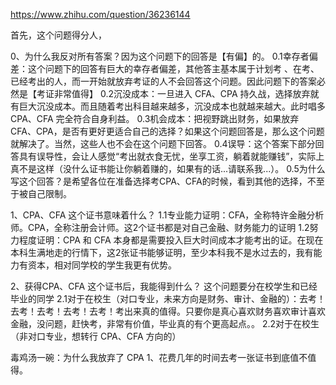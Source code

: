 https://www.zhihu.com/question/36236144

首先，这个问题得分人，

0、为什么我反对所有答案？因为这个问题下的回答是【有偏】的。
0.1幸存者偏差：这个问题下的回答有巨大的幸存者偏差，其他答主基本属于计划考 、在考、已经考出的人，而一开始就放弃考证的人不会回答这个问题。因此问题下的答案必然是【考证非常值得】
0.2沉没成本：一旦进入 CFA、CPA 持久战，选择放弃就有巨大沉没成本。而且随着考出科目越来越多，沉没成本也就越来越大。此时唱多CPA、CFA 完全符合自身利益。
0.3机会成本：把视野跳出财务，如果放弃 CFA、CPA，是否有更好更适合自己的选择？如果这个问题回答是，那么这个问题就解决了。当然，这些人也不会在这个问题下回答。
0.4误导：这个答案下部分回答具有误导性，会让人感觉“考出就衣食无忧，坐享工资，躺着就能赚钱”，实际上真不是这样（没什么证书能让你躺着赚的，如果有的话...请联系我...）。
0.5为什么写这个回答？是希望各位在准备选择考CPA、CFA的时候，看到其他的选择，不至于被自己限制。

1、CPA、CFA 这个证书意味着什么？
1.1专业能力证明：CFA，全称特许金融分析师。CPA，全称注册会计师。这2个证书都是对自己金融、财务能力的证明
1.2努力程度证明：CPA 和 CFA 本身都是需要投入巨大时间成本才能考出的证。在现在本科生满地走的行情下，这2张证书能够证明，至少本科我不是水过去的，我有能力有资本，相对同学校的学生我更有优势。

2、获得CPA、CFA 这个证书后，我能得到什么？
这个问题要分在校学生和已经毕业的同学
2.1对于在校生（对口专业，未来方向是财务、审计、金融的）：去考！去考！去考！去考！去考！考出来真的值得。只要你是真心喜欢财务喜欢审计喜欢金融，没问题，赶快考，非常有价值，毕业真的有个更高起点。。
2.2对于在校生（非对口专业，想转行 CPA、CFA 方向的）


毒鸡汤一碗：为什么我放弃了 CPA
1、花费几年的时间去考一张证书到底值不值得。
